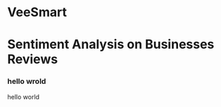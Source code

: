 # VeeSmart
<h1>Sentiment Analysis on Businesses Reviews</h1>
<h3>hello wrold</h3>
<p>hello world</p>

<h></h>
<h></h>
<h></h>
<h></h>
